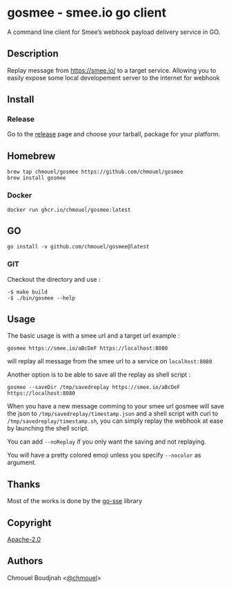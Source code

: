 # gosmee  - smee.io go client

A command line client for Smee’s webhook payload delivery service in GO.

## Description

Replay message from <https://smee.io/> to a target service. Allowing you to
easily expose some local developement server to the internet for webhook

## Install

### Release

Go to  the [release](https://github.com/chmouel/gosmee/releases) page and choose your tarball, package for your platform.

## Homebrew

```shell
brew tap chmouel/gosmee https://github.com/chmouel/gosmee
brew install gosmee
```

### Docker

```shell
docker run ghcr.io/chmouel/gosmee:latest
```

## GO

```shell
go install -v github.com/chmouel/gosmee@latest
```

### GIT

Checkout the directory and use :
```shell
-$ make build
-$ ./bin/gosmee --help
```

## Usage

The basic usage is with a smee url and a target url example :

```shell
gosmee https://smee.io/aBcDeF https://localhost:8080
```

will replay all message from the smee url to a service on `localhost:8080`

Another option is to be able to save all the replay as shell script :

```shell
gosmee --saveDir /tmp/savedreplay https://smee.io/aBcDeF https://localhost:8080
```

When you have a new message comming to your smee url gosmee will save the json to
`/tmp/savedreplay/timestamp.json` and a shell script with curl to
`/tmp/savedreplay/timestamp.sh`, you can simply replay the webhook at ease by
launching the shell script.

You can add `--noReplay` if you only want the saving and not replaying.

You will have a pretty colored emoji unless you specify `--nocolor` as argument.

## Thanks

Most of the works is done by the [go-sse](github.com/r3labs/sse) library

## Copyright

[Apache-2.0](./LICENSE)

## Authors

Chmouel Boudjnah <[@chmouel](https://twitter.com/chmouel)>
